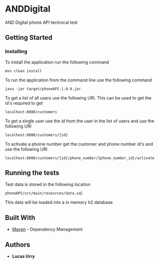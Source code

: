# ANDDigital

AND Digital phone API technical test

## Getting Started

### Installing

To install the application run the following command

```
mvn clean install
```

To run the application from the command line use the following command

```
java -jar target/phoneAPI-1.0.0.jar
```

To get a list of all users use the following URI. This can be used to get the id's required to get 

```
localhost:8080/customers
```

To get a single user use the id from the user in the list of users and use the following URI

```
localhost:8080/customers/{id}
```

To activate a phoine number get the customer and phone number id's and use the following URI

```
localhost:8080/customers/{id}/phone_number/{phone_number_id}/activate
```

## Running the tests

Test data is stored in the following location

```
phoneAPI/src/main/resources/data.sql
```

This data will be loaded into a in memory h2 database

## Built With

* [Maven](https://maven.apache.org/) - Dependency Management

## Authors

* **Lucas Urry**